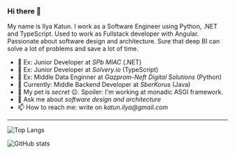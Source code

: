 ### Hi there 👋

My name is Ilya Katun. I work as a Software Engineer using Python, .NET and TypeScript. Used to work as Fullstack developer with Angular. Passionate about software design and architecture. Sure that deep BI can solve a lot of problems and save a lot of time.  

- 💼 Ex: Junior Developer at _SPb MIAC_ (.NET)
- 💼 Ex: Junior Developer at _Solvery.io_ (TypeScript)
- 💼 Ex: Middle Data Enginner at _Gazprom-Neft Digital Solutions_ (Python)
- 💼 Currently: Middle Backend Developer at _SberKorus_ (Java)
- 🐶 My pet is _secret_ 😉. Spoiler: I'm working at monadic ASGI framework.
- 💬 Ask me about _software design and architecture_
- 📫 How to reach me: write on _katun.ilya@gmail.com_

---

![Top Langs](https://github-readme-stats.vercel.app/api/top-langs/?username=katunilya&layout=compact&theme=dark&hide_border=true)

![GitHub stats](https://github-readme-stats.vercel.app/api?username=katunilya&show_icons=true&hide_border=true&theme=dark)
